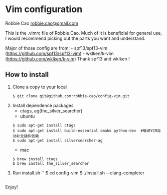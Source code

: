 # Vim configuration
Robbie Cao <robbie.cao@gmail.com>

This is the .vimrc file of Robbie Cao.
Much of it is beneficial for general use, I would recommend
picking out the parts you want and understand.

Major of those config are from:
    - spf13/spf13-vim (https://github.com/spf13/spf13-vim)
    - wklken/k-vim (https://github.com/wklken/k-vim)
Thank spf13 and wklken !

## How to install
1. Clone a copy to your local
    ````
    $ git clone git@github.com:robbie-cao/config-vim.git
    ```` 
2. Install dependence packages
    - ctags, ag(the_silver_searcher)
    - ubuntu
    ```
    $ sudo apt-get install ctags
    $ sudo apt-get install build-essential cmake python-dev  #编译YCM自动补全插件依赖
    $ sudo apt-get install silversearcher-ag
    ```
    - mac
    ```
    $ brew install ctags
    $ brew install the_silver_searcher
    ```
3. Run install.sh
    ``
    $ cd config-vim
    $ ./install.sh --clang-completer
    ```

Enjoy!

